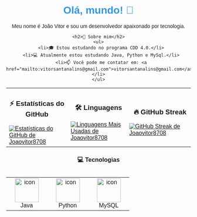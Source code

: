 <!DOCTYPE html>
<html lang="pt-BR">

<head>
  <meta charset="UTF-8">
  <meta name="viewport" content="width=device-width, initial-scale=1.0">
  <title>Meu Perfil</title>
  <style>
    body {
      font-family: Arial, sans-serif;
      text-align: center;
    }

    #about-me {
      max-width: 600px;
      margin: 0 auto;
    }

    h1 {
      color: #3498db;
    }

    h2 {
      color: #2ecc71;
    }

    ul {
      list-style: none;
      padding: 0;
    }

    li {
      margin-bottom: 10px;
    }
  </style>
</head>

<body>
  <div id="about-me">
    <h1>Olá, mundo! 👋</h1>
    <p>Meu nome é João Vitor e sou um desenvolvedor apaixonado por tecnologia.</p>

    <h2>🚀 Sobre mim</h2>
    <ul>
      <li>🎓 Estou estudando no programa CDD 4.0.</li>
      <li>💻 Atualmente estou estudando Java, Python e MySql.</li>
      <li>📫 Você pode me contatar em: <a href="mailto:vitorsantanalins@gmail.com">vitorsantanalins@gmail.com</a></li>
    </ul>
  </div>
</body>
  
 <table style="width:100%; table-layout: fixed;">
  <tr>
    <td style="width:33.33%;">
      <h3 align="center">⚡ Estatísticas do GitHub</h3>
      <a href="https://github.com/anuraghazra/github-readme-stats">
        <img src="https://github-readme-stats.vercel.app/api?username=Joaovitor8708&show_icons=true&theme=radical" alt="Estatísticas do GitHub de Joaovitor8708">
      </a>
    </td>
    <td style="width:33.33%;">
      <h3 align="center">🛠️ Linguagens</h3>
      <a href="https://github.com/anuraghazra/github-readme-stats">
        <img src="https://github-readme-stats.vercel.app/api/top-langs/?username=Joaovitor8708&layout=compact&langs_count=8&icons=true&theme=radical" alt="Linguagens Mais Usadas de Joaovitor8708">
      </a>
    </td>
    <td style="width:33.33%; padding: 0;">
      <h3 align="center">🔥 GitHub Streak</h3>
      <a href="https://git.io/streak-stats">
        <img src="https://github-readme-streak-stats.herokuapp.com?user=Joaovitor8708&theme=radical&hide_border=true&border_radius=1&date_format=M%20j%5B%2C%20Y%5D" alt="GitHub Streak de Joaovitor8708">
      </a>
    </td>
  </tr>
</table>

<h3 align="center">💻 Tecnologias</h3>

<div style="display: flex; align-items: flex-start; align: center">
  <table align="center">
    <tr>
      <td align="center" width="96">
        <img src="https://techstack-generator.vercel.app/java-icon.svg" alt="icon" width="65" height="65" />
        <br>Java
      </td>
      <td align="center" width="96">
        <img src="https://techstack-generator.vercel.app/python-icon.svg" alt="icon" width="65" height="65" />
        <br>Python
      </td>
      <td align="center" width="96">
        <img src="https://techstack-generator.vercel.app/mysql-icon.svg" alt="icon" width="65" height="65" />
        <br>MySQL
      </td>
    </tr>
  </table>
</div>
